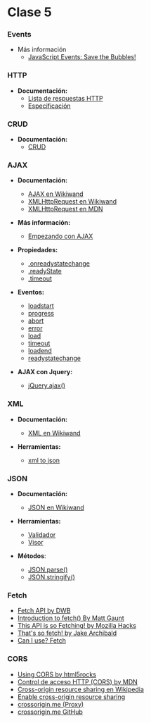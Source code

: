 # Clase 5

### Events

- Más información
    - [JavaScript Events: Save the Bubbles!](https://davidwalsh.name/javascript-events) 

### HTTP

- **Documentación:**
  - [Lista de respuestas HTTP](https://es.wikipedia.org/wiki/Anexo:C%C3%B3digos_de_estado_HTTP)
  - [Especificación](https://tools.ietf.org/html/rfc2616#section-10)


### CRUD

- **Documentación:**
  - [CRUD](https://www.wikiwand.com/es/CRUD)


### AJAX

- **Documentación:**
  - [AJAX en Wikiwand](https://www.wikiwand.com/es/AJAX)
  - [XMLHttpRequest en Wikiwand](https://www.wikiwand.com/es/XMLHttpRequest)
  - [XMLHttpRequest en MDN](https://developer.mozilla.org/en-US/docs/Web/API/XMLHttpRequest)

- **Más información:**
  - [Empezando con AJAX](https://developer.mozilla.org/en-US/docs/AJAX/Getting_Started)

- **Propiedades:**
  - [.onreadystatechange](https://developer.mozilla.org/en-US/docs/Web/API/XMLHttpRequest/onreadystatechange)
  - [.readyState](https://developer.mozilla.org/en-US/docs/Web/API/XMLHttpRequest/readyState)
  - [.timeout](https://developer.mozilla.org/en-US/docs/Web/API/XMLHttpRequest/timeout)

- **Eventos:**
  - [loadstart](https://developer.mozilla.org/en-US/docs/Web/Events/loadstart)
  - [progress](https://developer.mozilla.org/en-US/docs/Web/Events/progress)
  - [abort](https://developer.mozilla.org/en-US/docs/Web/Events/abort)
  - [error](https://developer.mozilla.org/en-US/docs/Web/Events/error)
  - [load](https://developer.mozilla.org/en-US/docs/Web/Events/load)
  - [timeout](https://developer.mozilla.org/en-US/docs/Web/Events/timeout)
  - [loadend](https://developer.mozilla.org/en-US/docs/Web/Events/loadend)
  - [readystatechange](https://developer.mozilla.org/en-US/docs/Web/Events/readystatechange)

- **AJAX con Jquery:**
  - [jQuery.ajax()](http://api.jquery.com/jquery.ajax/)


### XML
- **Documentación:**
  - [XML en Wikiwand](https://www.wikiwand.com/es/Extensible_Markup_Language)

- **Herramientas:**
  - [xml to json](https://github.com/abdmob/x2js)


### JSON

- **Documentación:**
  - [JSON en Wikiwand](http://www.wikiwand.com/es/JSON)

- **Herramientas:**
  - [Validador](https://jsonformatter.curiousconcept.com/)
  - [Visor](http://jsonviewer.stack.hu/)

- **Métodos**:
  - [JSON.parse()](https://developer.mozilla.org/en-US/docs/Web/JavaScript/Reference/Global_Objects/JSON/parse)
  - [JSON.stringify()](https://developer.mozilla.org/en-US/docs/Web/JavaScript/Reference/Global_Objects/JSON/stringify)


### Fetch

- [Fetch API by DWB](https://davidwalsh.name/fetch)
- [Introduction to fetch() By Matt Gaunt](https://developers.google.com/web/updates/2015/03/introduction-to-fetch)
- [This API is so Fetching! by Mozilla Hacks](https://hacks.mozilla.org/2015/03/this-api-is-so-fetching/)
- [That's so fetch! by Jake Archibald](https://jakearchibald.com/2015/thats-so-fetch/)
- [Can I use? Fetch](http://caniuse.com/#search=fetch)


### CORS

- [Using CORS by html5rocks](https://www.html5rocks.com/en/tutorials/cors/)
- [Control de acceso HTTP (CORS) by MDN](https://developer.mozilla.org/es/docs/Web/HTTP/Access_control_CORS)
- [Cross-origin resource sharing en Wikipedia](https://en.wikipedia.org/wiki/Cross-origin_resource_sharing)
- [Enable cross-origin resource sharing](https://enable-cors.org/)
- [crossorigin.me (Proxy)](https://crossorigin.me/)
- [crossorigin.me GitHub](https://github.com/technoboy10/crossorigin.me)
